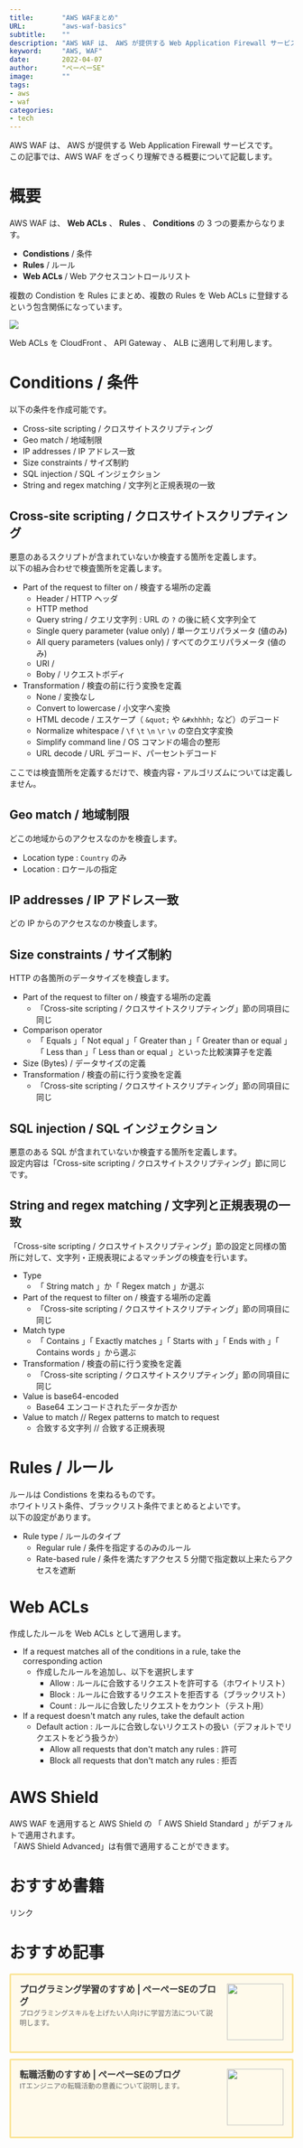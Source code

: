 ```yaml
---
title:       "AWS WAFまとめ"
URL:         "aws-waf-basics"
subtitle:    ""
description: "AWS WAF は、 AWS が提供する Web Application Firewall サービスです。この記事では、AWS WAF をざっくり理解できる概要について記載します。"
keyword:     "AWS, WAF"
date:        2022-04-07
author:      "ぺーぺーSE"
image:       ""
tags:
- aws
- waf
categories:
- tech
---
```


AWS WAF は、 AWS が提供する Web Application Firewall サービスです。  
この記事では、AWS WAF をざっくり理解できる概要について記載します。

<!--more-->

# 概要

AWS WAF は、 **Web ACLs** 、 **Rules** 、 **Conditions** の 3 つの要素からなります。

- **Condistions** / 条件
- **Rules** / ルール
- **Web ACLs** / Web アクセスコントロールリスト

複数の Condistion を Rules にまとめ、複数の Rules を Web ACLs に登録するという包含関係になっています。

<img src="https://www.shadan-kun.com/blog/wp2/wp-content/uploads/2017/11/AWS-WAF1.png" />


Web ACLs を CloudFront 、 API Gateway 、 ALB に適用して利用します。

# Conditions / 条件

以下の条件を作成可能です。

- Cross-site scripting / クロスサイトスクリプティング
- Geo match / 地域制限
- IP addresses / IP アドレス一致
- Size constraints / サイズ制約
- SQL injection / SQL インジェクション
- String and regex matching / 文字列と正規表現の一致

## Cross-site scripting / クロスサイトスクリプティング

悪意のあるスクリプトが含まれていないか検査する箇所を定義します。  
以下の組み合わせで検査箇所を定義します。

- Part of the request to filter on / 検査する場所の定義
  - Header / HTTP ヘッダ
  - HTTP method
  - Query string / クエリ文字列 : URL の `?` の後に続く文字列全て
  - Single query parameter (value only) / 単一クエリパラメータ (値のみ)
  - All query parameters (values only) / すべてのクエリパラメータ (値のみ)
  - URI /
  - Boby / リクエストボディ
- Transformation / 検査の前に行う変換を定義
  - None / 変換なし
  - Convert to lowercase / 小文字へ変換
  - HTML decode / エスケープ（ `&quot;` や `&#xhhhh;` など）のデコード
  - Normalize whitespace / `\f` `\t` `\n` `\r` `\v` の空白文字変換
  - Simplify command line / OS コマンドの場合の整形
  - URL decode / URL デコード、パーセントデコード

ここでは検査箇所を定義するだけで、検査内容・アルゴリズムについては定義しません。

## Geo match / 地域制限

どこの地域からのアクセスなのかを検査します。

- Location type : `Country` のみ
- Location : ロケールの指定

## IP addresses / IP アドレス一致

どの IP からのアクセスなのか検査します。

## Size constraints / サイズ制約

HTTP の各箇所のデータサイズを検査します。

- Part of the request to filter on / 検査する場所の定義
  - 「Cross-site scripting / クロスサイトスクリプティング」節の同項目に同じ
- Comparison operator
  - 「 Equals 」「 Not equal 」「 Greater than 」「 Greater than or equal 」「 Less than 」「 Less than or equal 」といった比較演算子を定義
- Size (Bytes) / データサイズの定義
- Transformation / 検査の前に行う変換を定義
  - 「Cross-site scripting / クロスサイトスクリプティング」節の同項目に同じ

## SQL injection / SQL インジェクション

悪意のある SQL が含まれていないか検査する箇所を定義します。  
設定内容は「Cross-site scripting / クロスサイトスクリプティング」節に同じです。

## String and regex matching / 文字列と正規表現の一致

「Cross-site scripting / クロスサイトスクリプティング」節の設定と同様の箇所に対して、文字列・正規表現によるマッチングの検査を行います。

- Type
  - 「 String match 」か「 Regex match 」か選ぶ
- Part of the request to filter on / 検査する場所の定義
  - 「Cross-site scripting / クロスサイトスクリプティング」節の同項目に同じ
- Match type
  - 「 Contains 」「 Exactly matches 」「 Starts with 」「 Ends with 」「　Contains words 」から選ぶ
- Transformation / 検査の前に行う変換を定義
  - 「Cross-site scripting / クロスサイトスクリプティング」節の同項目に同じ
- Value is base64-encoded
  - Base64 エンコードされたデータか否か
- Value to match // Regex patterns to match to request
  - 合致する文字列 // 合致する正規表現

# Rules / ルール

ルールは Condistions を束ねるものです。  
ホワイトリスト条件、ブラックリスト条件でまとめるとよいです。  
以下の設定があります。

- Rule type / ルールのタイプ
  - Regular rule / 条件を指定するのみのルール
  - Rate-based rule / 条件を満たすアクセス 5 分間で指定数以上来たらアクセスを遮断

# Web ACLs

作成したルールを Web ACLs として適用します。

- If a request matches all of the conditions in a rule, take the corresponding action
  - 作成したルールを追加し、以下を選択します
    - Allow : ルールに合致するリクエストを許可する（ホワイトリスト）
    - Block : ルールに合致するリクエストを拒否する（ブラックリスト）
    - Count : ルールに合致したリクエストをカウント（テスト用）
- If a request doesn't match any rules, take the default action
  - Default action : ルールに合致しないリクエストの扱い（デフォルトでリクエストをどう扱うか）
    - Allow all requests that don't match any rules : 許可
    - Block all requests that don't match any rules : 拒否

# AWS Shield

AWS WAF を適用すると AWS Shield の 「 AWS Shield Standard 」がデフォルトで適用されます。  
「AWS Shield Advanced」は有償で適用することができます。

# おすすめ書籍

<!-- ad link - amazon/rakuten books - aws basics -->
<!-- START MoshimoAffiliateEasyLink -->
<script type="text/javascript">
(function(b,c,f,g,a,d,e){b.MoshimoAffiliateObject=a;
b[a]=b[a]||function(){arguments.currentScript=c.currentScript
||c.scripts[c.scripts.length-2];(b[a].q=b[a].q||[]).push(arguments)};
c.getElementById(a)||(d=c.createElement(f),d.src=g,
d.id=a,e=c.getElementsByTagName("body")[0],e.appendChild(d))})
(window,document,"script","//dn.msmstatic.com/site/cardlink/bundle.js?20220329","msmaflink");
msmaflink({"n":"AWSではじめるインフラ構築入門 安全で堅牢な本番環境のつくり方 [ 中垣 健志 ]","b":"","t":"","d":"https:\/\/thumbnail.image.rakuten.co.jp","c_p":"","p":["\/@0_mall\/book\/cabinet\/3437\/9784798163437.jpg"],"u":{"u":"https:\/\/item.rakuten.co.jp\/book\/16586730\/","t":"rakuten","r_v":""},"v":"2.1","b_l":[{"u_bc":"#fc9823","u_tx":"Amazonで見る","u_url":"https:\/\/amzn.to\/3j7fBNl","s_n":"custom_3","u_so":0,"a_id":0,"p_id":0,"pc_id":0,"pl_id":0,"id":3},{"u_bc":"#bf0000","u_tx":"楽天ブックスで見る","u_url":"https:\/\/a.r10.to\/h6WEYh","s_n":"custom_4","u_so":1,"a_id":0,"p_id":0,"pc_id":0,"pl_id":0,"id":4},{"id":1,"u_tx":"楽天市場で見る","u_bc":"#f76956","u_url":"https:\/\/item.rakuten.co.jp\/book\/16586730\/","a_id":3351919,"p_id":54,"pl_id":27059,"pc_id":54,"s_n":"rakuten","u_so":2}],"eid":"e0IUt","s":"s"});
</script>
<div id="msmaflink-e0IUt">リンク</div>
<!-- MoshimoAffiliateEasyLink END -->

# おすすめ記事

<!-- プログラミング学習のすすめ -->
<div class="blogcardfu" style="width:auto;max-width:9999px;border:3px solid #FBE599;border-radius:3px;margin:10px 0;padding:15px;line-height:1.4;text-align:left;background:#FFFAEB;"><a href="https://blog.pepese.com/article-programing-learning" target="_blank" style="display:block;text-decoration:none;"><span class="blogcardfu-image" style="float:right;width:100px;padding:0 0 0 10px;margin:0 0 5px 5px;"><img src="https://images.weserv.nl/?w=100&url=ssl:blog.pepese.com/img/yaruwo.gif" width="100" style="width:100%;height:auto;max-height:100px;min-width:0;border:0 none;margin:0;"></span><br style="display:none"><span class="blogcardfu-title" style="font-size:112.5%;font-weight:700;color:#333333;margin:0 0 5px 0;">プログラミング学習のすすめ | ぺーぺーSEのブログ</span><br><span class="blogcardfu-content" style="font-size:87.5%;font-weight:400;color:#666666;">プログラミングスキルを上げたい人向けに学習方法について説明します。</span><br><span style="clear:both;display:block;overflow:hidden;height:0;">&nbsp;</span></a></div>

<!-- 転職活動のすすめ -->
<div class="blogcardfu" style="width:auto;max-width:9999px;border:3px solid #FBE599;border-radius:3px;margin:10px 0;padding:15px;line-height:1.4;text-align:left;background:#FFFAEB;"><a href="https://blog.pepese.com/article-job-changing" target="_blank" style="display:block;text-decoration:none;"><span class="blogcardfu-image" style="float:right;width:100px;padding:0 0 0 10px;margin:0 0 5px 5px;"><img src="https://images.weserv.nl/?w=100&url=ssl:blog.pepese.com/img/yaruwo.gif" width="100" style="width:100%;height:auto;max-height:100px;min-width:0;border:0 none;margin:0;"></span><br style="display:none"><span class="blogcardfu-title" style="font-size:112.5%;font-weight:700;color:#333333;margin:0 0 5px 0;">転職活動のすすめ | ぺーぺーSEのブログ</span><br><span class="blogcardfu-content" style="font-size:87.5%;font-weight:400;color:#666666;">ITエンジニアの転職活動の意義について説明します。</span><br><span style="clear:both;display:block;overflow:hidden;height:0;">&nbsp;</span></a></div>